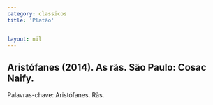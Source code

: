```yaml
---
category: classicos
title: 'Platão'


layout: nil
---
```


## Aristófanes (2014). As rãs. São Paulo: Cosac Naify.

Palavras-chave: Aristófanes. Rãs.
